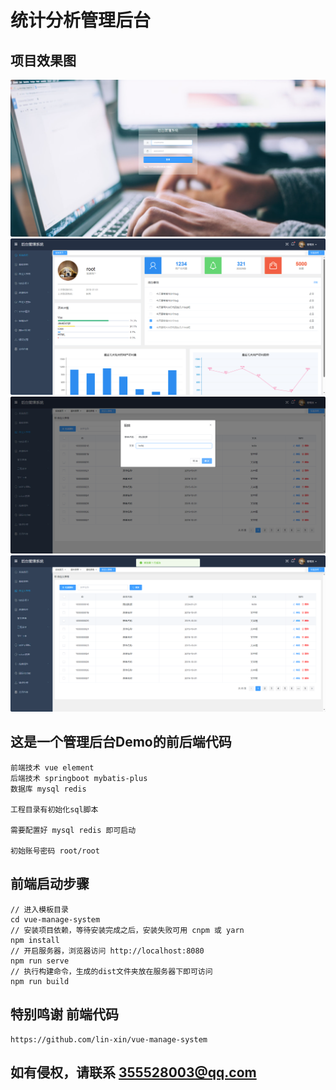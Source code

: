 ﻿# 统计分析管理后台
## 项目效果图
![图片1](./xg1.png)
![图片2](./xg2.png)
![图片3](./xg3.png)
![图片4](./xg4.png)

## 这是一个管理后台Demo的前后端代码
```
前端技术 vue element
后端技术 springboot mybatis-plus
数据库 mysql redis

工程目录有初始化sql脚本

需要配置好 mysql redis 即可启动

初始账号密码 root/root
```
## 前端启动步骤
```
// 进入模板目录
cd vue-manage-system
// 安装项目依赖，等待安装完成之后，安装失败可用 cnpm 或 yarn
npm install
// 开启服务器，浏览器访问 http://localhost:8080
npm run serve
// 执行构建命令，生成的dist文件夹放在服务器下即可访问
npm run build
```

## 特别鸣谢 前端代码
```
https://github.com/lin-xin/vue-manage-system
```

## 如有侵权，请联系 355528003@qq.com
